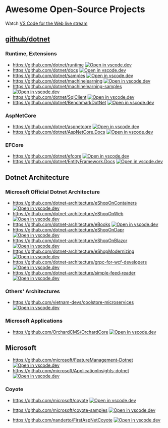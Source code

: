 # Awesome Open-Source Projects

Watch [VS Code for the Web live stream](https://www.youtube.com/watch?v=sy3TUb_iVJM&ab_channel=VisualStudioCode)

## [github/dotnet](https://github.com/dotnet)

### Runtime, Extensions

- https://github.com/dotnet/runtime [![Open in vscode.dev](https://open.vscode.dev/badges/open-in-vscode.svg)](https://open.vscode.dev/github/dotnet/runtime)
- https://github.com/dotnet/docs [![Open in vscode.dev](https://open.vscode.dev/badges/open-in-vscode.svg)](https://open.vscode.dev/github/dotnet/docs)
- https://github.com/dotnet/samples [![Open in vscode.dev](https://open.vscode.dev/badges/open-in-vscode.svg)](https://open.vscode.dev/github/dotnet/samples)
- <https://github.com/dotnet/machinelearning> [![Open in vscode.dev](https://open.vscode.dev/badges/open-in-vscode.svg)](https://open.vscode.dev/github/dotnet/machinelearning)
- <https://github.com/dotnet/machinelearning-samples> [![Open in vscode.dev](https://open.vscode.dev/badges/open-in-vscode.svg)](https://open.vscode.dev/github/dotnet/machinelearning-samples)
- <https://github.com/dotnet/SqlClient> [![Open in vscode.dev](https://open.vscode.dev/badges/open-in-vscode.svg)](https://open.vscode.dev/github/dotnet/SqlClient)
- <https://github.com/dotnet/BenchmarkDotNet> [![Open in vscode.dev](https://open.vscode.dev/badges/open-in-vscode.svg)](https://open.vscode.dev/github/dotnet/BenchmarkDotNet)

### AspNetCore

- https://github.com/dotnet/aspnetcore [![Open in vscode.dev](https://open.vscode.dev/badges/open-in-vscode.svg)](https://open.vscode.dev/github/dotnet/aspnetcore)
- https://github.com/dotnet/AspNetCore.Docs [![Open in vscode.dev](https://open.vscode.dev/badges/open-in-vscode.svg)](https://open.vscode.dev/github/dotnet/AspNetCore.Docs)

### EFCore

- https://github.com/dotnet/efcore [![Open in vscode.dev](https://open.vscode.dev/badges/open-in-vscode.svg)](https://open.vscode.dev/github/dotnet/efcore)
- https://github.com/dotnet/EntityFramework.Docs [![Open in vscode.dev](https://open.vscode.dev/badges/open-in-vscode.svg)](https://open.vscode.dev/github/dotnet/EntityFramework.Docs)

## Dotnet Architecture

### Microsoft Official Dotnet Architecture

- https://github.com/dotnet-architecture/eShopOnContainers [![Open in vscode.dev](https://open.vscode.dev/badges/open-in-vscode.svg)](https://open.vscode.dev/github/dotnet-architecture/eShopOnContainers)
- https://github.com/dotnet-architecture/eShopOnWeb [![Open in vscode.dev](https://open.vscode.dev/badges/open-in-vscode.svg)](https://open.vscode.dev/github/dotnet-architecture/eShopOnWeb)
- https://github.com/dotnet-architecture/eBooks [![Open in vscode.dev](https://open.vscode.dev/badges/open-in-vscode.svg)](https://open.vscode.dev/github/dotnet-architecture/eBooks)
- https://github.com/dotnet-architecture/eShopOnDapr [![Open in vscode.dev](https://open.vscode.dev/badges/open-in-vscode.svg)](https://open.vscode.dev/github/dotnet-architecture/eShopOnDapr)
- https://github.com/dotnet-architecture/eShopOnBlazor [![Open in vscode.dev](https://open.vscode.dev/badges/open-in-vscode.svg)](https://open.vscode.dev/github/dotnet-architecture/eShopOnBlazor)
- https://github.com/dotnet-architecture/eShopModernizing [![Open in vscode.dev](https://open.vscode.dev/badges/open-in-vscode.svg)](https://open.vscode.dev/github/dotnet-architecture/eShopModernizing)
- <https://github.com/dotnet-architecture/grpc-for-wcf-developers> [![Open in vscode.dev](https://open.vscode.dev/badges/open-in-vscode.svg)](https://open.vscode.dev/github/dotnet-architecture/grpc-for-wcf-developers)
- <https://github.com/dotnet-architecture/simple-feed-reader> [![Open in vscode.dev](https://open.vscode.dev/badges/open-in-vscode.svg)](https://open.vscode.dev/github/dotnet-architecture/simple-feed-reader)

### Others' Architectures

- <https://github.com/vietnam-devs/coolstore-microservices> [![Open in vscode.dev](https://open.vscode.dev/badges/open-in-vscode.svg)](https://open.vscode.dev/github/vietnam-devs/coolstore-microservices)

### Microsoft Applications

- <https://github.com/OrchardCMS/OrchardCore> [![Open in vscode.dev](https://open.vscode.dev/badges/open-in-vscode.svg)](https://open.vscode.dev/github/OrchardCMS/OrchardCore)

## Microsoft

- <https://github.com/microsoft/FeatureManagement-Dotnet> [![Open in vscode.dev](https://open.vscode.dev/badges/open-in-vscode.svg)](https://open.vscode.dev/github/microsoft/FeatureManagement-Dotnet)
- <https://github.com/microsoft/ApplicationInsights-dotnet> [![Open in vscode.dev](https://open.vscode.dev/badges/open-in-vscode.svg)](https://open.vscode.dev/github/microsoft/ApplicationInsights-dotnet)

### Coyote

- https://github.com/microsoft/coyote [![Open in vscode.dev](https://open.vscode.dev/badges/open-in-vscode.svg)](https://open.vscode.dev/github/microsoft/coyote)

- https://github.com/microsoft/coyote-samples [![Open in vscode.dev](https://open.vscode.dev/badges/open-in-vscode.svg)](https://open.vscode.dev/github/microsoft/coyote-samples)
- https://github.com/nanderto/FirstAspNetCoyote [![Open in vscode.dev](https://open.vscode.dev/badges/open-in-vscode.svg)](https://open.vscode.dev/github/nanderto/FirstAspNetCoyote)